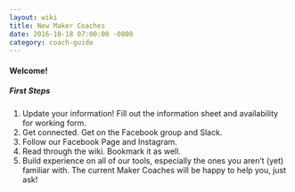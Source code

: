 ```yaml
---
layout: wiki
title: New Maker Coaches
date: 2016-10-18 07:00:00 -0800
category: coach-guide
---
```


#### Welcome!

##### First Steps

1. Update your information! Fill out the information sheet and availability for
working form.
2. Get connected. Get on the Facebook group and Slack.
3. Follow our Facebook Page and Instagram.
4. Read through the wiki. Bookmark it as well.
5. Build experience on all of our tools, especially the ones you aren’t (yet)
familiar with. The current Maker Coaches will be happy to help you, just ask!
